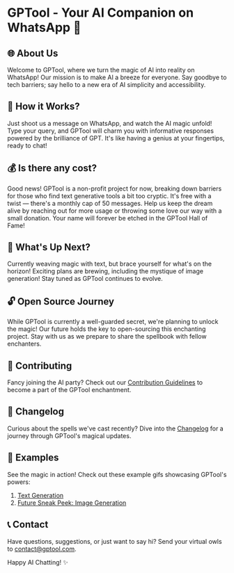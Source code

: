 # GPTool - Your AI Companion on WhatsApp 🚀

## 🌐 About Us
Welcome to GPTool, where we turn the magic of AI into reality on WhatsApp! Our mission is to make AI a breeze for everyone. Say goodbye to tech barriers; say hello to a new era of AI simplicity and accessibility.

## 🚀 How it Works?
Just shoot us a message on WhatsApp, and watch the AI magic unfold! Type your query, and GPTool will charm you with informative responses powered by the brilliance of GPT. It's like having a genius at your fingertips, ready to chat!

## 💰 Is there any cost?
Good news! GPTool is a non-profit project for now, breaking down barriers for those who find text generative tools a bit too cryptic. It's free with a twist — there's a monthly cap of 50 messages. Help us keep the dream alive by reaching out for more usage or throwing some love our way with a small donation. Your name will forever be etched in the GPTool Hall of Fame!

## 🚀 What's Up Next?
Currently weaving magic with text, but brace yourself for what's on the horizon! Exciting plans are brewing, including the mystique of image generation! Stay tuned as GPTool continues to evolve.

## 🔓 Open Source Journey
While GPTool is currently a well-guarded secret, we're planning to unlock the magic! Our future holds the key to open-sourcing this enchanting project. Stay with us as we prepare to share the spellbook with fellow enchanters.

## 🤝 Contributing
Fancy joining the AI party? Check out our [Contribution Guidelines](CONTRIBUTING.md) to become a part of the GPTool enchantment.

## 📜 Changelog
Curious about the spells we've cast recently? Dive into the [Changelog](CHANGELOG.md) for a journey through GPTool's magical updates.

## 🌟 Examples
See the magic in action! Check out these example gifs showcasing GPTool's powers:

1. [Text Generation](examples/text_generation.gif)
2. [Future Sneak Peek: Image Generation](examples/image_generation_sneak_peek.gif)

## 📞 Contact
Have questions, suggestions, or just want to say hi? Send your virtual owls to [contact@gptool.com](mailto:contact@gptool.com).

Happy AI Chatting! ✨
